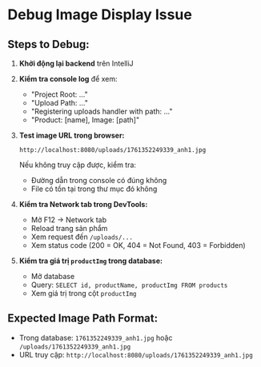 # Debug Image Display Issue

## Steps to Debug:

1. **Khởi động lại backend** trên IntelliJ
2. **Kiểm tra console log** để xem:

   - "Project Root: ..."
   - "Upload Path: ..."
   - "Registering uploads handler with path: ..."
   - "Product: [name], Image: [path]"

3. **Test image URL trong browser:**

   ```
   http://localhost:8080/uploads/1761352249339_anh1.jpg
   ```

   Nếu không truy cập được, kiểm tra:

   - Đường dẫn trong console có đúng không
   - File có tồn tại trong thư mục đó không

4. **Kiểm tra Network tab trong DevTools:**

   - Mở F12 -> Network tab
   - Reload trang sản phẩm
   - Xem request đến `/uploads/...`
   - Xem status code (200 = OK, 404 = Not Found, 403 = Forbidden)

5. **Kiểm tra giá trị `productImg` trong database:**
   - Mở database
   - Query: `SELECT id, productName, productImg FROM products`
   - Xem giá trị trong cột `productImg`

## Expected Image Path Format:

- Trong database: `1761352249339_anh1.jpg` hoặc `/uploads/1761352249339_anh1.jpg`
- URL truy cập: `http://localhost:8080/uploads/1761352249339_anh1.jpg`
